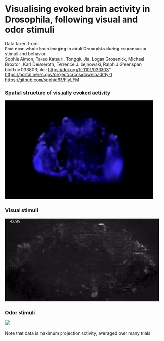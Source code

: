 # Visualising evoked brain activity in Drosophila, following visual and odor stimuli

Data taken from:<br>
Fast near-whole brain imaging in adult Drosophila during responses to stimuli and behavior.<br>Sophie Aimon, Takeo Katsuki, Tongqiu Jia, Logan Grosenick, Michael Broxton, Karl Deisseroth, Terrence J. Sejnowski, Ralph J Greenspan <br>bioRxiv 033803; doi: https://doi.org/10.1101/033803"
<br>
https://portal.nersc.gov/project/crcns/download/fly-1<br>
https://github.com/sophie63/FlyLFM<br>

### Spatial structure of visually evoked activity
<p align=left><img src="./figures/rotateVisualisation.gif"/><br></p>

### Visual stimuli
<img src="./visualEvokedActivity.gif"/><br>

### Odor stimuli<br>
<img src="./odorEvokedActivity.gif"/><br>

Note that data is maximum projection activity, averaged over many trials